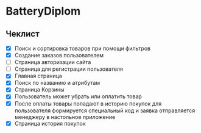 # BatteryDiplom

## Чеклист

- [x] Поиск и сортировка товаров при помощи фильтров 
- [x] Создание заказов пользователем 
- [ ] Страница авторизации сайта 
- [ ] Страница для регистрации пользователя 
- [x] Главная страница 
- [x] Поиск по названию и атрибутам 
- [x] Страница Корзины 
- [x] Пользователь может убрать или оплатить товар 
- [x] После оплаты товары попадают в историю покупок для пользователя формируется специальный код и заявка отправляется менеджеру в настольное приложение 
- [x] Страница история покупок 
